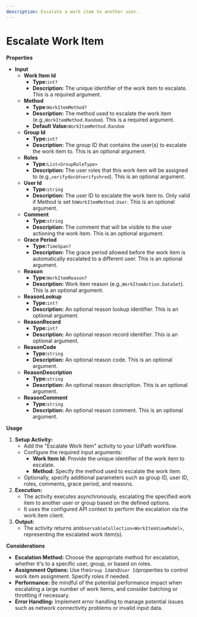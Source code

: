 ```yaml
---
description: Escalate a work item to another user.
---
```


# Escalate Work Item

**Properties**

* **Input**
  * **Work Item Id**
    * **Type:**`int?`
    * **Description:** The unique identifier of the work item to escalate. This is a required argument.
  * **Method**
    * **Type:**`WorkItemMethod?`
    * **Description:** The method used to escalate the work item (e.g.,`WorkItemMethod.Random`). This is a required argument.
    * **Default Value:**`WorkItemMethod.Random`
  * **Group Id**
    * **Type:**`int?`
    * **Description:** The group ID that contains the user(s) to escalate the work item to. This is an optional argument.
  * **Roles**
    * **Type:**`List<GroupRoleType>`
    * **Description:** The user roles that this work item will be assigned to (e.g.,`verifydoc`or`verifyshred`). This is an optional argument.
  * **User Id**
    * **Type:**`string`
    * **Description:** The user ID to escalate the work item to. Only valid if Method is set to`WorkItemMethod.User`. This is an optional argument.
  * **Comment**
    * **Type:**`string`
    * **Description:** The comment that will be visible to the user actioning the work item. This is an optional argument.
  * **Grace Period**
    * **Type:**`TimeSpan?`
    * **Description:** The grace period allowed before the work item is automatically escalated to a different user. This is an optional argument.
  * **Reason**
    * **Type:**`WorkItemReason?`
    * **Description:** Work item reason (e.g.,`WorkItemAction.DataSet`). This is an optional argument.
  * **ReasonLookup**
    * **Type:**`int?`
    * **Description:** An optional reason lookup identifier. This is an optional argument.
  * **ReasonRecord**
    * **Type:**`int?`
    * **Description:** An optional reason record identifier. This is an optional argument.
  * **ReasonCode**
    * **Type:**`string`
    * **Description:** An optional reason code. This is an optional argument.
  * **ReasonDescription**
    * **Type:**`string`
    * **Description:** An optional reason description. This is an optional argument.
  * **ReasonComment**
    * **Type:**`string`
    * **Description:** An optional reason comment. This is an optional argument.

**Usage**

1. **Setup Activity:**
   * Add the "Escalate Work Item" activity to your UiPath workflow.
   * Configure the required input arguments:
     * **Work Item Id:** Provide the unique identifier of the work item to escalate.
     * **Method:** Specify the method used to escalate the work item.
   * Optionally, specify additional parameters such as group ID, user ID, roles, comments, grace period, and reasons.
2. **Execution:**
   * The activity executes asynchronously, escalating the specified work item to another user or group based on the defined options.
   * It uses the configured API context to perform the escalation via the work item client.
3. **Output:**
   * The activity returns an`ObservableCollection<WorkItemViewModel>`, representing the escalated work item(s).

**Considerations**

* **Escalation Method:** Choose the appropriate method for escalation, whether it's to a specific user, group, or based on roles.
* **Assignment Options:** Use the`Group Id`and`User Id`properties to control work item assignment. Specify roles if needed.
* **Performance:** Be mindful of the potential performance impact when escalating a large number of work items, and consider batching or throttling if necessary.
* **Error Handling:** Implement error handling to manage potential issues such as network connectivity problems or invalid input data.


